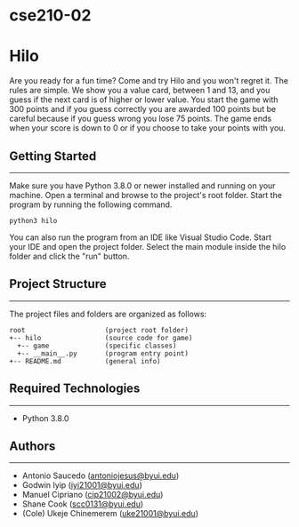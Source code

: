# cse210-02

# Hilo

Are you ready for a fun time? Come and try Hilo and you won't regret it. The rules are simple. We
show you a value card, between 1 and 13, and you guess if the next card is of higher or lower
value. You start the game with 300 points and if you guess correctly you are awarded 100 points
but be careful because if you guess wrong you lose 75 points. The game ends when your score is
down to 0 or if you choose to take your points with you.

## Getting Started

---

Make sure you have Python 3.8.0 or newer installed and running on your machine. Open a terminal and
browse to the project's root folder. Start the program by running the following command.

```
python3 hilo
```

You can also run the program from an IDE like Visual Studio Code. Start your IDE and open the
project folder. Select the main module inside the hilo folder and click the "run" button.

## Project Structure

---

The project files and folders are organized as follows:

```
root                    (project root folder)
+-- hilo                (source code for game)
  +-- game              (specific classes)
  +-- __main__.py       (program entry point)
+-- README.md           (general info)
```

## Required Technologies

---

- Python 3.8.0

## Authors

---

- Antonio Saucedo (antoniojesus@byui.edu)
- Godwin Iyip (iyi21001@byui.edu)
- Manuel Cipriano (cip21002@byui.edu)
- Shane Cook (scc0131@byui.edu)
- (Cole) Ukeje Chinemerem (uke21001@byui.edu)
